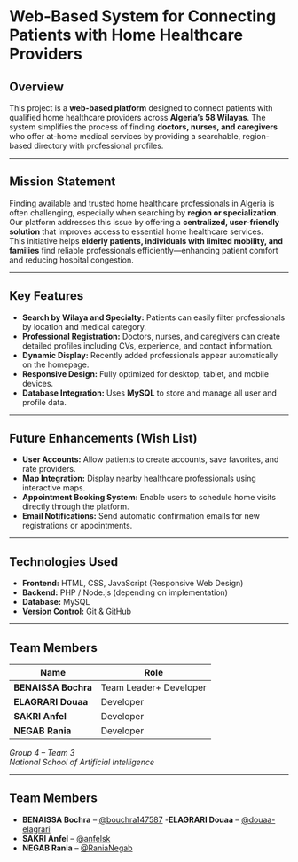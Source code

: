 #  Web-Based System for Connecting Patients with Home Healthcare Providers

##  Overview
This project is a **web-based platform** designed to connect patients with qualified home healthcare providers across **Algeria’s 58 Wilayas**. The system simplifies the process of finding **doctors, nurses, and caregivers** who offer at-home medical services by providing a searchable, region-based directory with professional profiles.

---

##  Mission Statement
Finding available and trusted home healthcare professionals in Algeria is often challenging, especially when searching by **region or specialization**.  
Our platform addresses this issue by offering a **centralized, user-friendly solution** that improves access to essential home healthcare services.  
This initiative helps **elderly patients, individuals with limited mobility, and families** find reliable professionals efficiently—enhancing patient comfort and reducing hospital congestion.

---

##  Key Features
-  **Search by Wilaya and Specialty:** Patients can easily filter professionals by location and medical category.  
-  **Professional Registration:** Doctors, nurses, and caregivers can create detailed profiles including CVs, experience, and contact information.  
-  **Dynamic Display:** Recently added professionals appear automatically on the homepage.  
-  **Responsive Design:** Fully optimized for desktop, tablet, and mobile devices.  
-  **Database Integration:** Uses **MySQL** to store and manage all user and profile data.

---

##  Future Enhancements (Wish List)
-  **User Accounts:** Allow patients to create accounts, save favorites, and rate providers.  
-  **Map Integration:** Display nearby healthcare professionals using interactive maps.  
-  **Appointment Booking System:** Enable users to schedule home visits directly through the platform.  
-  **Email Notifications:** Send automatic confirmation emails for new registrations or appointments.

---

##  Technologies Used
- **Frontend:** HTML, CSS, JavaScript (Responsive Web Design)
- **Backend:** PHP / Node.js (depending on implementation)
- **Database:** MySQL
- **Version Control:** Git & GitHub

---

##  Team Members
| Name | Role |
|------|------|
| **BENAISSA Bochra** | Team Leader+ Developer |
| **ELAGRARI Douaa** | Developer |
| **SAKRI Anfel** | Developer |
| **NEGAB Rania** | Developer |

_Group 4 – Team 3_  
_National School of Artificial Intelligence_

---

##  Team Members
- **BENAISSA Bochra** – [@bouchra147587](https://github.com/bouchra147587)
-**ELAGRARI Douaa**  – [@douaa-elagrari](https://github.com/douaa-elagrari)
- **SAKRI Anfel** – [@anfelsk](https://github.com/anfelsk)
- **NEGAB Rania** – [@RaniaNegab](https://github.com/RaniaNegab)
